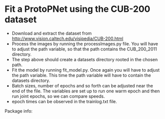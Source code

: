 # Fit a ProtoPNet using the CUB-200 dataset
- Download and extract the dataset from http://www.vision.caltech.edu/visipedia/CUB-200.html
- Process the images by running the processImages.py file. You will have to adjust the path variable, so that the path contains the CUB_200_2011 directory.
- The step above should create a datasets directory rooted in the chosen path.
- Fit the model by running fit_model.py. Once again you will have to adjust the path variable. This time the path variable will have to contain the datasets directory.
- Batch sizes, number of epochs and so forth can be adjusted near the end of the file. The variables are set up to run one warm epoch and then run joint epochs, so we can compare speeds.
- epoch times can be observed in the trainlog.txt file.


Package info:


